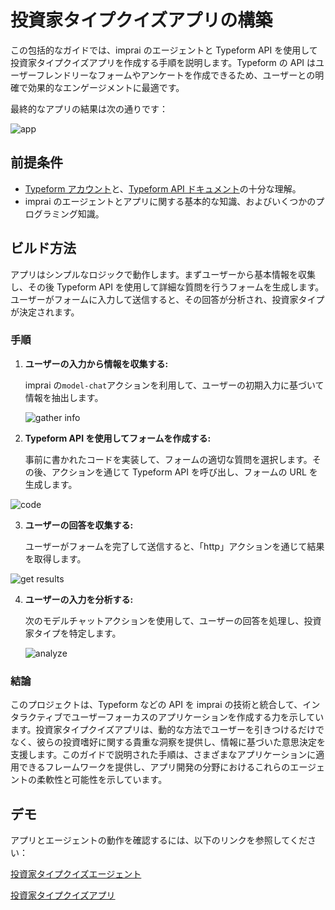 # 投資家タイプクイズアプリの構築

この包括的なガイドでは、imprai のエージェントと Typeform API を使用して投資家タイプクイズアプリを作成する手順を説明します。Typeform の API はユーザーフレンドリーなフォームやアンケートを作成できるため、ユーザーとの明確で効果的なエンゲージメントに最適です。

最終的なアプリの結果は次の通りです：

![app](https://res.cloudinary.com/dfjwtidnh/image/upload/v1710077600/investor-0_uqamir.png)

## 前提条件

- [Typeform アカウント](https://www.typeform.com/)と、[Typeform API ドキュメント](https://www.typeform.com/developers/)の十分な理解。
- imprai のエージェントとアプリに関する基本的な知識、およびいくつかのプログラミング知識。

## ビルド方法

アプリはシンプルなロジックで動作します。まずユーザーから基本情報を収集し、その後 Typeform API を使用して詳細な質問を行うフォームを生成します。ユーザーがフォームに入力して送信すると、その回答が分析され、投資家タイプが決定されます。

### 手順

1. **ユーザーの入力から情報を収集する:**

   imprai の`model-chat`アクションを利用して、ユーザーの初期入力に基づいて情報を抽出します。

   ![gather info](https://res.cloudinary.com/dfjwtidnh/image/upload/v1710077600/intestor-1_vj3kej.png)

2. **Typeform API を使用してフォームを作成する:**

   事前に書かれたコードを実装して、フォームの適切な質問を選択します。その後、アクションを通じて Typeform API を呼び出し、フォームの URL を生成します。

![code](https://res.cloudinary.com/dfjwtidnh/image/upload/v1710077600/investor-2_sun44v.png)

3. **ユーザーの回答を収集する:**

   ユーザーがフォームを完了して送信すると、「http」アクションを通じて結果を取得します。

![get results](https://res.cloudinary.com/dfjwtidnh/image/upload/v1710077600/investor-3_k9ejp9.png)

4. **ユーザーの入力を分析する:**

   次のモデルチャットアクションを使用して、ユーザーの回答を処理し、投資家タイプを特定します。

   ![analyze](https://res.cloudinary.com/dfjwtidnh/image/upload/v1710077600/investor-4_puom38.png)

### 結論

このプロジェクトは、Typeform などの API を imprai の技術と統合して、インタラクティブでユーザーフォーカスのアプリケーションを作成する力を示しています。投資家タイプクイズアプリは、動的な方法でユーザーを引きつけるだけでなく、彼らの投資嗜好に関する貴重な洞察を提供し、情報に基づいた意思決定を支援します。このガイドで説明された手順は、さまざまなアプリケーションに適用できるフレームワークを提供し、アプリ開発の分野におけるこれらのエージェントの柔軟性と可能性を示しています。

## デモ

アプリとエージェントの動作を確認するには、以下のリンクを参照してください：

[投資家タイプクイズエージェント](https://imprai.ai/p/21b2295005587a5375d8/callable/ffdc7bd0d262b62cbd03/editor)

[投資家タイプクイズアプリ](https://imprai.ai/copilot/0167ad764f8be5e1bd41/session/6afc350466)
